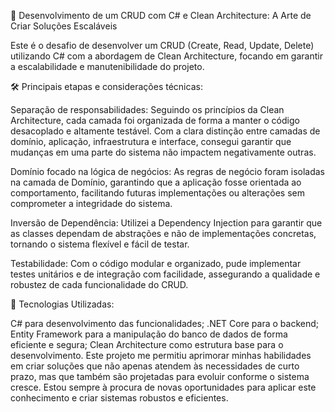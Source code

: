 🔄 Desenvolvimento de um CRUD com C# e Clean Architecture: A Arte de Criar Soluções Escaláveis

Este é o desafio de desenvolver um CRUD (Create, Read, Update, Delete) utilizando C# com a abordagem de Clean Architecture, focando em garantir a escalabilidade e manutenibilidade do projeto.

🛠 Principais etapas e considerações técnicas:

Separação de responsabilidades: Seguindo os princípios da Clean Architecture, cada camada foi organizada de forma a manter o código desacoplado e altamente testável. Com a clara distinção entre camadas de domínio, aplicação, infraestrutura e interface, consegui garantir que mudanças em uma parte do sistema não impactem negativamente outras.

Domínio focado na lógica de negócios: As regras de negócio foram isoladas na camada de Domínio, garantindo que a aplicação fosse orientada ao comportamento, facilitando futuras implementações ou alterações sem comprometer a integridade do sistema.

Inversão de Dependência: Utilizei a Dependency Injection para garantir que as classes dependam de abstrações e não de implementações concretas, tornando o sistema flexível e fácil de testar.

Testabilidade: Com o código modular e organizado, pude implementar testes unitários e de integração com facilidade, assegurando a qualidade e robustez de cada funcionalidade do CRUD.

🔧 Tecnologias Utilizadas:

C# para desenvolvimento das funcionalidades;
.NET Core para o backend;
Entity Framework para a manipulação do banco de dados de forma eficiente e segura;
Clean Architecture como estrutura base para o desenvolvimento.
Este projeto me permitiu aprimorar minhas habilidades em criar soluções que não apenas atendem às necessidades de curto prazo, mas que também são projetadas para evoluir conforme o sistema cresce. Estou sempre à procura de novas oportunidades para aplicar este conhecimento e criar sistemas robustos e eficientes.
